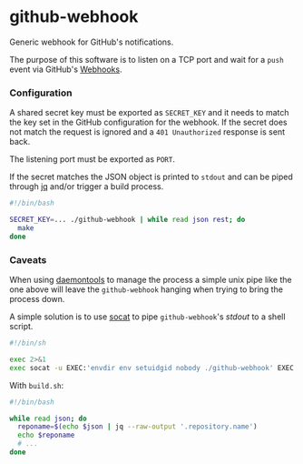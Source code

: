 # github-webhook
Generic webhook for GitHub's notifications.

The purpose of this software is to listen on a TCP port and wait for a `push` event via GitHub's [Webhooks](https://developer.github.com/webhooks/).

### Configuration

A shared secret key must be exported as `SECRET_KEY` and it needs to match the key set in the GitHub configuration for the webhook. If the secret does not match the request is ignored and a `401 Unauthorized` response is sent back.

The listening port must be exported as `PORT`.

If the secret matches the JSON object is printed to `stdout` and can be piped through [jq](https://stedolan.github.io/jq/) and/or trigger a build process.

```bash
#!/bin/bash

SECRET_KEY=... ./github-webhook | while read json rest; do
  make
done
```

### Caveats

When using [daemontools](https://cr.yp.to/daemontools.html) to manage the process a simple unix pipe like the one above will leave the `github-webhook` hanging when trying to bring the process down.

A simple solution is to use [socat](http://www.dest-unreach.org/socat/) to pipe `github-webhook`'s _stdout_ to a shell script.

```bash
#!/bin/sh

exec 2>&1
exec socat -u EXEC:'envdir env setuidgid nobody ./github-webhook' EXEC:'envdir env setuidgid nobody ./build.sh'
```

With `build.sh`:
```bash
#!/bin/bash

while read json; do
  reponame=$(echo $json | jq --raw-output '.repository.name')
  echo $reponame
  # ...
done
```

